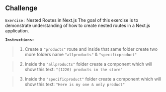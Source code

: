 ## Challenge

`Exercise:` Nested Routes in Next.js
The goal of this exercise is to demonstrate understanding of how to create nested routes in a Next.js application.

**`Instructions:`**
>1. Create a `"products"` route and inside that same folder create two more folders name `"allproducts"` & `"specificproduct"`

>2. Inside the `"allproducts"` folder create a component which will show this text: `"(1220) products in the store"`

>3. Inside the `"specificproduct"` folder create a component which will show this text: `"Here is my one & only product"`